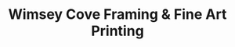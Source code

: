 ---
title: "Wimsey Cove Framing & Fine Art Printing"
url: /annapolis/wimsey-cove-framing-und-fine-art-printing/
shop: Rahmen
---